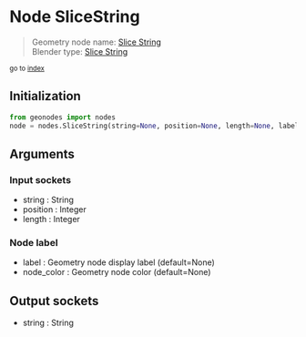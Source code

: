 
# Node SliceString

> Geometry node name: [Slice String](https://docs.blender.org/manual/en/latest/modeling/geometry_nodes/text/slice_string.html)<br>
  Blender type: [Slice String](https://docs.blender.org/api/current/bpy.types.FunctionNodeSliceString.html)
  
<sub>go to [index](/docs/index.md)</sub>

## Initialization

```python
from geonodes import nodes
node = nodes.SliceString(string=None, position=None, length=None, label=None, node_color=None)
```



## Arguments


### Input sockets

- string : String
- position : Integer
- length : Integer

### Node label

- label : Geometry node display label (default=None)
- node_color : Geometry node color (default=None)

## Output sockets

- string : String
